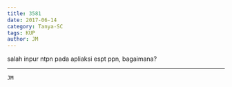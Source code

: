 ```yaml
---
title: 3581
date: 2017-06-14
category: Tanya-SC
tags: KUP
author: JM
---
```


salah inpur ntpn pada apliaksi espt ppn, bagaimana?

---



`JM`
